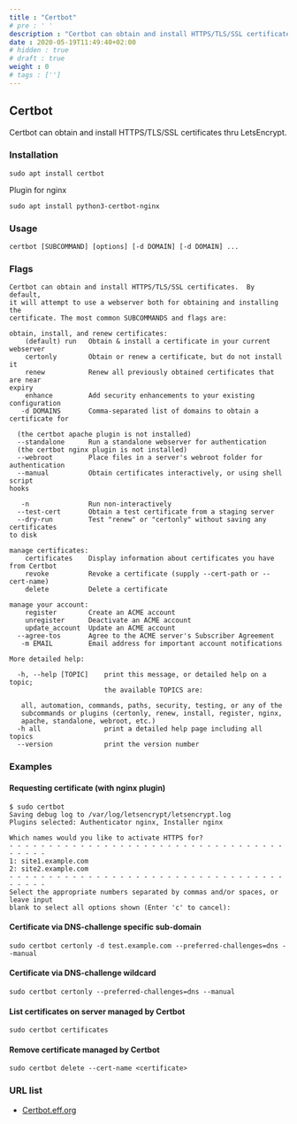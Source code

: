 ```yaml
---
title : "Certbot"
# pre : ' '
description : "Certbot can obtain and install HTTPS/TLS/SSL certificates thru LetsEncrypt."
date : 2020-05-19T11:49:40+02:00
# hidden : true
# draft : true
weight : 0
# tags : ['']
---
```


## Certbot

Certbot can obtain and install HTTPS/TLS/SSL certificates thru LetsEncrypt.

### Installation

```plain
sudo apt install certbot
```

Plugin for nginx

```plain
sudo apt install python3-certbot-nginx
```

### Usage

```plain
certbot [SUBCOMMAND] [options] [-d DOMAIN] [-d DOMAIN] ...
```

### Flags

```plain
Certbot can obtain and install HTTPS/TLS/SSL certificates.  By default,
it will attempt to use a webserver both for obtaining and installing the
certificate. The most common SUBCOMMANDS and flags are:

obtain, install, and renew certificates:
    (default) run   Obtain & install a certificate in your current webserver
    certonly        Obtain or renew a certificate, but do not install it
    renew           Renew all previously obtained certificates that are near
expiry
    enhance         Add security enhancements to your existing configuration
   -d DOMAINS       Comma-separated list of domains to obtain a certificate for

  (the certbot apache plugin is not installed)
  --standalone      Run a standalone webserver for authentication
  (the certbot nginx plugin is not installed)
  --webroot         Place files in a server's webroot folder for authentication
  --manual          Obtain certificates interactively, or using shell script
hooks

   -n               Run non-interactively
  --test-cert       Obtain a test certificate from a staging server
  --dry-run         Test "renew" or "certonly" without saving any certificates
to disk

manage certificates:
    certificates    Display information about certificates you have from Certbot
    revoke          Revoke a certificate (supply --cert-path or --cert-name)
    delete          Delete a certificate

manage your account:
    register        Create an ACME account
    unregister      Deactivate an ACME account
    update_account  Update an ACME account
  --agree-tos       Agree to the ACME server's Subscriber Agreement
   -m EMAIL         Email address for important account notifications

More detailed help:

  -h, --help [TOPIC]    print this message, or detailed help on a topic;
                        the available TOPICS are:

   all, automation, commands, paths, security, testing, or any of the
   subcommands or plugins (certonly, renew, install, register, nginx,
   apache, standalone, webroot, etc.)
  -h all                print a detailed help page including all topics
  --version             print the version number

```

### Examples

#### Requesting certificate (with nginx plugin)

```plain
$ sudo certbot
Saving debug log to /var/log/letsencrypt/letsencrypt.log
Plugins selected: Authenticator nginx, Installer nginx

Which names would you like to activate HTTPS for?
- - - - - - - - - - - - - - - - - - - - - - - - - - - - - - - - - - - - - - - -
1: site1.example.com
2: site2.example.com
- - - - - - - - - - - - - - - - - - - - - - - - - - - - - - - - - - - - - - - -
Select the appropriate numbers separated by commas and/or spaces, or leave input
blank to select all options shown (Enter 'c' to cancel):
```

#### Certificate via DNS-challenge specific sub-domain

```plain
sudo certbot certonly -d test.example.com --preferred-challenges=dns --manual
```

#### Certificate via DNS-challenge wildcard

```plain
sudo certbot certonly --preferred-challenges=dns --manual
```

#### List certificates on server managed by Certbot

```plain
sudo certbot certificates
```

#### Remove certificate managed by Certbot

```plain
sudo certbot delete --cert-name <certificate>
```

### URL list

* [Certbot.eff.org](https://certbot.eff.org/)
